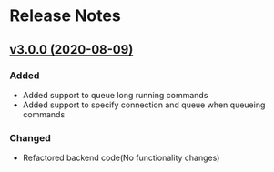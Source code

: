 # Release Notes

## [v3.0.0 (2020-08-09)](https://github.com/binarybuilds/nova-advanced-command-runner/compare/v2.0.0...v3.0.0)
### Added
- Added support to queue long running commands
- Added support to specify connection and queue when queueing commands

### Changed
- Refactored backend code(No functionality changes)